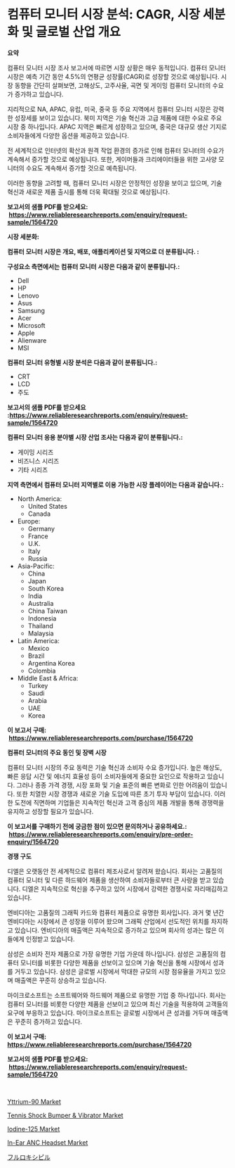 <p><h1>컴퓨터 모니터 시장 분석: CAGR, 시장 세분화 및 글로벌 산업 개요</h1></p><p><strong>요약</strong></p>
<p><p>컴퓨터 모니터 시장 조사 보고서에 따르면 시장 상황은 매우 동적입니다. 컴퓨터 모니터 시장은 예측 기간 동안 4.5%의 연평균 성장률(CAGR)로 성장할 것으로 예상됩니다. 시장 동향을 간단히 살펴보면, 고해상도, 고주사율, 곡면 및 게이밍 컴퓨터 모니터의 수요가 증가하고 있습니다.</p><p>지리적으로 NA, APAC, 유럽, 미국, 중국 등 주요 지역에서 컴퓨터 모니터 시장은 강력한 성장세를 보이고 있습니다. 북미 지역은 기술 혁신과 고급 제품에 대한 수요로 주요 시장 중 하나입니다. APAC 지역은 빠르게 성장하고 있으며, 중국은 대규모 생산 기지로 소비자들에게 다양한 옵션을 제공하고 있습니다.</p><p>전 세계적으로 인터넷의 확산과 원격 작업 환경의 증가로 인해 컴퓨터 모니터의 수요가 계속해서 증가할 것으로 예상됩니다. 또한, 게이머들과 크리에이터들을 위한 고사양 모니터의 수요도 계속해서 증가할 것으로 예측됩니다.</p><p>이러한 동향을 고려할 때, 컴퓨터 모니터 시장은 안정적인 성장을 보이고 있으며, 기술 혁신과 새로운 제품 출시를 통해 더욱 확대될 것으로 예상됩니다.</p></p>
<p><strong>보고서의 샘플 PDF를 받으세요: &nbsp;<a href="https://www.reliableresearchreports.com/enquiry/request-sample/1564720">https://www.reliableresearchreports.com/enquiry/request-sample/1564720</a></strong></p>
<p><strong>시장 세분화:</strong></p>
<p><strong> 컴퓨터 모니터 시장은 개요, 배포, 애플리케이션 및 지역으로 더 분류됩니다. :</strong></p>
<p><strong>구성요소 측면에서는 컴퓨터 모니터 시장은 다음과 같이 분류됩니다.:</strong></p>
<p><ul><li>Dell</li><li>HP</li><li>Lenovo</li><li>Asus</li><li>Samsung</li><li>Acer</li><li>Microsoft</li><li>Apple</li><li>Alienware</li><li>MSI</li></ul></p>
<p><strong> 컴퓨터 모니터 유형별 시장 분석은 다음과 같이 분류됩니다.:</strong></p>
<p><ul><li>CRT</li><li>LCD</li><li>주도</li></ul></p>
<p><strong>보고서의 샘플 PDF를 받으세요 :<a href="https://www.reliableresearchreports.com/enquiry/request-sample/1564720">https://www.reliableresearchreports.com/enquiry/request-sample/1564720</a></strong></p>
<p><strong> 컴퓨터 모니터 응용 분야별 시장 산업 조사는 다음과 같이 분류됩니다.:</strong></p>
<p><ul><li>게이밍 시리즈</li><li>비즈니스 시리즈</li><li>기타 시리즈</li></ul></p>
<p><strong>지역 측면에서 컴퓨터 모니터 지역별로 이용 가능한 시장 플레이어는 다음과 같습니다.:</strong></p>
<p><ul>
    <li>
        North America:
        <ul>
            <li>United States</li>
            <li>Canada</li>
        </ul>
    </li>
    <li>
        Europe:
        <ul>
            <li>Germany</li>
            <li>France</li>
            <li>U.K.</li>
            <li>Italy</li>
            <li>Russia</li>
        </ul>
    </li>
    <li>
        Asia-Pacific:
        <ul>
            <li>China</li>
            <li>Japan</li>
            <li>South Korea</li>
            <li>India</li>
            <li>Australia</li>
            <li>China Taiwan</li>
            <li>Indonesia</li>
            <li>Thailand</li>
            <li>Malaysia</li>
        </ul>
    </li>
    <li>
        Latin America:
        <ul>
            <li>Mexico</li>
            <li>Brazil</li>
            <li>Argentina Korea</li>
            <li>Colombia</li>
        </ul>
    </li>
    <li>
        Middle East & Africa:
        <ul>
            <li>Turkey</li>
            <li>Saudi</li>
            <li>Arabia</li>
            <li>UAE</li>
            <li>Korea</li>
        </ul>
    </li>
    </ul></p>
<p><strong>이 보고서 구매: &nbsp;<a href="https://www.reliableresearchreports.com/purchase/1564720">https://www.reliableresearchreports.com/purchase/1564720</a></strong></p>
<p><strong>컴퓨터 모니터의 주요 동인 및 장벽 시장</strong></p>
<p><p>컴퓨터 모니터 시장의 주요 동력은 기술 혁신과 소비자 수요 증가입니다. 높은 해상도, 빠른 응답 시간 및 에너지 효율성 등이 소비자들에게 중요한 요인으로 작용하고 있습니다. 그러나 종종 가격 경쟁, 시장 포화 및 기술 표준의 빠른 변화로 인한 어려움이 있습니다. 또한 치열한 시장 경쟁과 새로운 기술 도입에 따른 초기 투자 부담이 있습니다. 이러한 도전에 직면하며 기업들은 지속적인 혁신과 고객 중심의 제품 개발을 통해 경쟁력을 유지하고 성장할 필요가 있습니다.</p></p>
<p><strong>이 보고서를 구매하기 전에 궁금한 점이 있으면 문의하거나 공유하세요.: &nbsp;<a href="https://www.reliableresearchreports.com/enquiry/pre-order-enquiry/1564720">https://www.reliableresearchreports.com/enquiry/pre-order-enquiry/1564720</a></strong></p>
<p><strong>경쟁 구도</strong></p>
<p><p>디엘은 오랫동안 전 세계적으로 컴퓨터 제조사로서 알려져 왔습니다. 회사는 고품질의 컴퓨터 모니터 및 다른 하드웨어 제품을 생산하여 소비자들로부터 큰 사랑을 받고 있습니다. 디엘은 지속적으로 혁신을 추구하고 있어 시장에서 강력한 경쟁사로 자리매김하고 있습니다.</p><p>엔비디아는 고품질의 그래픽 카드와 컴퓨터 제품으로 유명한 회사입니다. 과거 몇 년간 엔비디아는 시장에서 큰 성장을 이루어 왔으며 그래픽 산업에서 선도적인 위치를 차지하고 있습니다. 엔비디아의 매출액은 지속적으로 증가하고 있으며 회사의 성과는 많은 이들에게 인정받고 있습니다.</p><p>삼성은 소비자 전자 제품으로 가장 유명한 기업 가운데 하나입니다. 삼성은 고품질의 컴퓨터 모니터를 비롯한 다양한 제품을 선보이고 있으며 기술 혁신을 통해 시장에서 성과를 거두고 있습니다. 삼성은 글로벌 시장에서 막대한 규모의 시장 점유율을 가지고 있으며 매출액은 꾸준히 상승하고 있습니다.</p><p>마이크로소프트는 소프트웨어와 하드웨어 제품으로 유명한 기업 중 하나입니다. 회사는 컴퓨터 모니터를 비롯한 다양한 제품을 선보이고 있으며 최신 기술을 적용하여 고객들의 요구에 부응하고 있습니다. 마이크로소프트는 글로벌 시장에서 큰 성과를 거두며 매출액은 꾸준히 증가하고 있습니다.</p></p>
<p><strong>이 보고서 구매: &nbsp; <a href="https://www.reliableresearchreports.com/purchase/1564720">https://www.reliableresearchreports.com/purchase/1564720</a></strong></p>
<p><strong>보고서의 샘플 PDF를 받으세요: &nbsp;<a href="https://www.reliableresearchreports.com/enquiry/request-sample/1564720">https://www.reliableresearchreports.com/enquiry/request-sample/1564720</a></strong><strong></strong></p>
<p>&nbsp;</p>
<p><p><a href="https://issuu.com/reportprime-2/docs/yttrium-90-market-size-2030.pptx">Yttrium-90 Market</a></p><p><a href="https://github.com/RickHolmes3/Market-Research-Report-List-4/blob/main/tennis-shock-bumper-vibrator-market.md">Tennis Shock Bumper & Vibrator Market</a></p><p><a href="https://issuu.com/reportprime-2/docs/iodine-125-market-size-2030.pptx">Iodine-125 Market</a></p><p><a href="https://github.com/Krish2023na/Market-Research-Report-List-3/blob/main/in-ear-anc-headset-market.md">In-Ear ANC Headset Market</a></p><p><a href="https://github.com/cnnriuez22368/Market-Research-Report-List-1/blob/main/30372737230.md">フルロキシピル</a></p></p>
